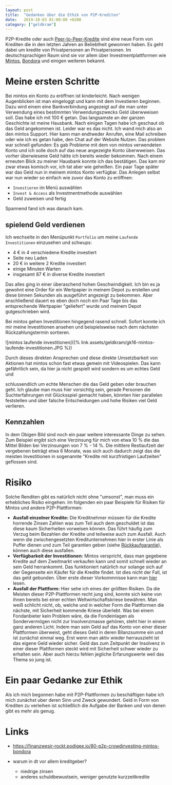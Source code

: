 ```yaml
---
layout: post
title:  "Gedanken über die Ethik von P2P-Krediten"
date:   2019-10-03 01:00:00 +0200
category: ["geldkram"]
---
```


P2P-Kredite oder auch [Peer-to-Peer-Kredite](https://de.wikipedia.org/wiki/Peer-to-Peer-Kredit) sind eine neue Form von Krediten die in den letzten Jahren an Beliebtheit gewonnen haben. Es geht dabei um kredite von Privatpersonen an Privatpersonen. Im deutschsprachigen Raum sind sie vor allem über Investmentplattformen wie [Mintos](https://www.mintos.com/de/), [Bondora](https://www.bondora.com/de) und einigen weiteren bekannt.

# Meine ersten Schritte
Bei mintos ein Konto zu eröffnen ist kinderleicht. Nach wenigen Augenblicken ist man eingeloggt und kann mit dem Investieren beginnen. Dazu wird einem eine Bankverbindung angezeigt auf die man unter Verwendung eines bestimmten Verwendungszwecks Geld überwweisen soll.
Das habe ich mit 100 € getan. Das langsamste an der ganzen Geschichte ist meine Hausbank. Nach einigen Tagen habe ich geschaut ob das Geld angekommen ist. Leider war es das nicht. Ich wand mich also an den mintos Support. Hier kann man endtweder Anrufen, eine Mail schreiben oder wie ich es getan habe, den Chat auf der Website Nutzen. Das problem war schnell gefunden: Es gab Probleme mit dem von mintos verwendeten Konto und ich solle doch auf das neue angezeigte Konto überwweisen. Das vorher überwiesene Geld hätte ich bereits wieder bekommen. Nach einem erneuten Blick zu meiner Hausbank konnte ich das bestätigen. Das kam mir zwar etwas komisch vor, ich tat aber wie geheißen. Ein paar Tage später war das Geld nun in meinem mintos Konto verfügbar.
Das Anlegen selbst war nun wieder so einfach wie zuvor das Konto zu eröffnen:

* `Investieren` im Menü auswählen
* `Invest & Access` als Investmentmethode auswählen
* Geld zuweisen und fertig

Spannend fand ich was danach kam.

## spielend Geld verdienen
Ich wechselte in den Menüpunkt `Portfolio` um meine `Laufende Investitionen` einzusehen und schwups:

* 4 € in 4 verschiedene Kredite investiert
* Seite neu Laden
* 20 € in weitere 2 Kredite investiert
* einige Minuten Warten
* insgesamt 87 € in diverse Kredite investiert

Das alles ging in einer überaschend hohen Geschwindigkeit. Ich bin es ja gewohnt eine Order für ein Wertpapier in meinem Depot zu erstellen und diese binnen Sekunden als ausgeführt angezeigt zu bekommen. Aber anschließend dauert es eben doch noch ein Paar Tage bis das entsprechende Wertpapier "geliefert" wurde und meinem Depot gutgeschrieben wird.

Bei mintos gehen Investitionen hingegend rasend schnell. Sofort konnte ich mir meine Investitionen ansehen und beispielsweise nach dem nächsten Rückzahlungstermin sortieren.

![mintos laufende investitionen]({% link assets/geldkram/gk16-mintos-laufende-investitionen.JPG %})

Durch dieses direkten Ansprechen und diese direkte Umsetzbarkeit von Aktionen hat mintos schon fast etwas gemein mit Videospielen. Das kann gefährtlich sein, da hier ja nicht gespielt wird sondern es um echtes Geld und


 schlussendlich um echte Menschen die das Geld geben oder brauchen geht. Ich glaube man muss hier vorsichtig sein, gerade Personen die Suchterfahrungen mit Glücksspiel gemacht haben, könnten hier parallelen feststellen und über falsche Entscheidungen und hohe Risiken viel Geld verlieren.

## Kennzahlen
In dem Obigen Bild sind noch ein paar weitere interessante Dinge zu sehen. Zum Beispiel ergibt sich eine Verzinsung für mich von etwa 10 % die das Mittel Bilden bei Verzinsungen von 7 % - 14 %. Die mittlere Restlaufzeit der vergebenen beträgt etwa 6 Monate, was sich auch dadurch zeigt das die meisten Investitionen in sogenannte "Kredite mit kurzfristigen Laufzeiten" geflossen sind.

# Risiko
Solche Renditen gibt es natürlich nicht ohne "umsonst", man muss ein erhebliches Risiko eingehen. Im folgenden ein paar Beispiele für Risiken für Mintos und andere P2P-Plattformen:

* **Ausfall einzelner Kredite:** Die Kreditnehmer müssen für die Kredite horrende Zinsen Zahlen was zum Teil auch dem geschuldet ist das diese kaum Sicherheiten vorweisen können. Das führt häufig zum Verzug beim Bezahlen der Kredite und teilweise auch zum Ausfall. Auch wenn die zwischengesetzten Kreditunternehmen hier in erster Linie als Puffer dienen und zum Teil garantien geben (siehe [Rückkaufgarantie](https://help.mintos.com/hc/de/articles/115002852689-Was-ist-eine-R%C3%BCckkaufgarantie-und-wie-funktioniert-sie-)), können auch diese ausfallen.
* **Verfügbarkeit der Investitionen:** Mintos verspricht, dass man gegebene Kredite auf dem Zweitmarkt verkaufen kann und somit schnell wieder an sein Geld herrankommt. Das funktioniert natürlich nur solange sich auf der Gegenseite ein Käufer für die Kredite findet. Ist dies nicht der Fall, ist das geld gebunden. Über erste dieser Vorkommnisse kann man [hier](https://www.p2p-kredite.com/mintos-invest-access-erstmals-ausserhalb-der-in-der-regel-klausel-verzoegerte-auszahlungen-ueberraschen-einige-anleger_2019.html) lesen.
* **Ausfall der Plattform:** Hier sehe ich eines der größten Risiken. Da die Meisten dieser P2P-Plattformen recht jung sind, konnte sich keine von ihnen bereits bei einer echten Weltwirtschaftskriese bewähren. Man weiß schlicht nicht, ob, welche und in welcher Form die Plattformen die nächste, mit Sicherheit kommende Kriese überlebt. Was bei einem Fondanbieter kein Problem wäre, da die Fondeinlagen als Sondervermögen nicht zur Insolvenzmasse gehören, steht hier in einem ganz anderen Licht. Indem man sein Geld auf das Konto von einer dieser Plattformen überweist, geht dieses Geld in deren Bilanzsumme ein und ist zunächst einmal weg. Erst wenn man aktiv wieder herrauszieht ist das eigene Geld wieder sicher. Geld das zum Zeitpunkt der Insolvenz in einer dieser Plattformen steckt wird mit Sicherheit schwer wieder zu erhalten sein. Aber auch hierzu fehlen jegliche Erfarungswerte weil das Thema so jung ist.

# Ein paar Gedanke zur Ethik
Als ich mich begonnen habe mit P2P-Plattformen zu beschäftigen habe ich mich zunächst uber deren Sinn und Zweck gewundert. Geld in Form von Krediten zu verleihen ist schließlich die Aufgabe der Banken und von denen gibt es mehr als genug.


# Links

* https://finanzwesir-rockt.podigee.io/80-p2p-crowdinvesting-mintos-bondora

* warum in dt vor allem kreditgeber?
  * niedrige zinsen
  * anderes schuldbewustsein, weniger genutzte kurzzeitkredite
